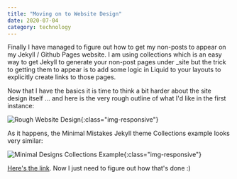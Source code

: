 ```yaml
---
title: "Moving on to Website Design"
date: 2020-07-04
category: technology
---
```


Finally I have managed to figure out how to get my non-posts to appear on my Jekyll / Github Pages website. I am using collections which is an easy way to get Jekyll to generate your non-post pages under _site but the trick to getting them to appear is to add some logic in Liquid to your layouts to explicitly create links to those pages.

Now that I have the basics it is time to think a bit harder about the site design itself ... and here is the very rough outline of what I'd like in the first instance:

![Rough Website Design]({{site.url}}/assets/images/websitedesign.jpg){:class="img-responsive"}

As it happens, the Minimal Mistakes Jekyll theme Collections example looks very similar:

![Minimal Designs Collections Example]({{site.url}}/assets/images/MinimalMistakesCollectionsPage.png){:class="img-responsive"}

[Here's the link](https://mmistakes.github.io/minimal-mistakes/collection-archive/). Now I just need to figure out how that's done :)
